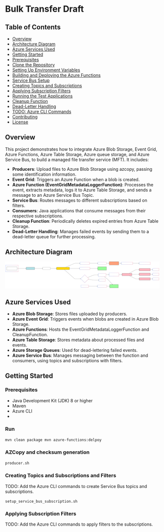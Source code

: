 # Bulk Transfer Draft


## Table of Contents

- [Overview](#overview)
- [Architecture Diagram](#architecture-diagram)
- [Azure Services Used](#azure-services-used)
- [Getting Started](#getting-started)
- [Prerequisites](#prerequisites)
- [Clone the Repository](#clone-the-repository)
- [Setting Up Environment Variables](#setting-up-environment-variables)
- [Building and Deploying the Azure Functions](#building-and-deploying-the-azure-functions)
- [Service Bus Setup](#service-bus-setup)
- [Creating Topics and Subscriptions](#creating-topics-and-subscriptions)
- [Applying Subscription Filters](#applying-subscription-filters)
- [Running the Test Applications](#running-the-test-applications)
- [Cleanup Function](#cleanup-function)
- [Dead-Letter Handling](#dead-letter-handling)
- [TODO: Azure CLI Commands](#todo-azure-cli-commands)
- [Contributing](#contributing)
- [License](#license)

## Overview

This project demonstrates how to integrate Azure Blob Storage, Event Grid, Azure Functions, Azure Table Storage, Azure queue storage, and Azure Service Bus, to build a managed file transfer service (MFT). It includes:

- **Producers**: Upload files to Azure Blob Storage using azcopy, passing some identification information.
- **Event Grid**: Triggers an Azure Function when a blob is created.
- **Azure Function (EventGridMetadataLoggerFunction)**: Processes the event, extracts metadata, logs it to Azure Table Storage, and sends a message to an Azure Service Bus Topic.
- **Service Bus**: Routes messages to different subscriptions based on filters.
- **Consumers**: Java applications that consume messages from their respective subscriptions.
- **Cleanup Function**: Periodically deletes expired entries from Azure Table Storage.
- **Dead-Letter Handling**: Manages failed events by sending them to a dead-letter queue for further processing.

## Architecture Diagram

![Mermaid Diagram](https://github.com/farinazgh/bulk-transfer-poc/raw/main/mermaid-diagram.svg)


## Azure Services Used

- **Azure Blob Storage**: Stores files uploaded by producers.
- **Azure Event Grid**: Triggers events when blobs are created in Azure Blob Storage.
- **Azure Functions**: Hosts the EventGridMetadataLoggerFunction and CleanupFunction.
- **Azure Table Storage**: Stores metadata about processed files and events.
- **Azure Storage Queues**: Used for dead-lettering failed events.
- **Azure Service Bus**: Manages messaging between the function and consumers, using topics and subscriptions with filters.

## Getting Started

### Prerequisites

- Java Development Kit (JDK) 8 or higher
- Maven 
- Azure CLI 
- 
### Run

`mvn clean package
mvn azure-functions:delpoy`

### AZCopy and checksum generation

`producer.sh`
### Creating Topics and Subscriptions and Filters

TODO: Add the Azure CLI commands to create Service Bus topics and subscriptions.

`setup_service_bus_subscription.sh`

### Applying Subscription Filters

TODO: Add the Azure CLI commands to apply filters to the subscriptions.


